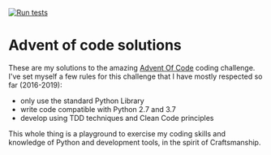 [![Run tests](https://github.com/gchazot/aoc/actions/workflows/run_tests.yml/badge.svg)](https://github.com/gchazot/aoc/actions/workflows/run_tests.yml)

# Advent of code solutions

These are my solutions to the amazing [Advent Of Code](https://adventofcode.com/) coding challenge.
I've set myself a few rules for this challenge that I have mostly respected so far (2016-2019):
 * only use the standard Python Library
 * write code compatible with Python 2.7 and 3.7
 * develop using TDD techniques and Clean Code principles
 
This whole thing is a playground to exercise my coding skills and knowledge of Python and
development tools, in the spirit of Craftsmanship.
